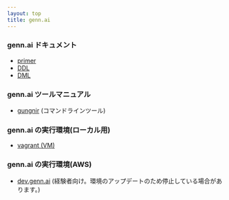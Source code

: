 ```yaml
---
layout: top
title: genn.ai
---
```


### genn.ai ドキュメント

* [primer](tutorial_ja.html)
* [DDL](ddl_ja.html)
* [DML](dml_ja.html)

### genn.ai ツールマニュアル
* [gungnir](cli_ja.html) (コマンドラインツール)

### genn.ai の実行環境(ローカル用)
* [vagrant (VM)](https://github.com/siniida/gennai.vagrant)

### genn.ai の実行環境(AWS)
* [dev.genn.ai](http://dev.genn.ai/) (経験者向け。環境のアップデートのため停止している場合があります。)

